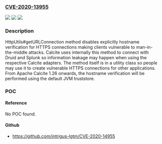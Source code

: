 ### [CVE-2020-13955](https://cve.mitre.org/cgi-bin/cvename.cgi?name=CVE-2020-13955)
![](https://img.shields.io/static/v1?label=Product&message=Apache%20Calcite&color=blue)
![](https://img.shields.io/static/v1?label=Version&message=n%2Fa&color=blue)
![](https://img.shields.io/static/v1?label=Vulnerability&message=Information%20Disclosure&color=brighgreen)

### Description

HttpUtils#getURLConnection method disables explicitly hostname verification for HTTPS connections making clients vulnerable to man-in-the-middle attacks. Calcite uses internally this method to connect with Druid and Splunk so information leakage may happen when using the respective Calcite adapters. The method itself is in a utility class so people may use it to create vulnerable HTTPS connections for other applications. From Apache Calcite 1.26 onwards, the hostname verification will be performed using the default JVM truststore.

### POC

#### Reference
No POC found.

#### Github
- https://github.com/intrigus-lgtm/CVE-2020-14955

